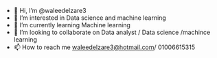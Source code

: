 - 👋 Hi, I’m @waleedelzare3
- 👀 I’m interested in Data science and machine learning
- 🌱 I’m currently learning Machine learning
- 💞️ I’m looking to collaborate on Data analyst / Data science /machince learning
- 📫 How to reach me waleedelzare3@hotmail.com/ 01006615315

<!---
waleedelzare3/waleedelzare3 is a ✨ special ✨ repository because its `README.md` (this file) appears on your GitHub profile.
You can click the Preview link to take a look at your changes.
--->
